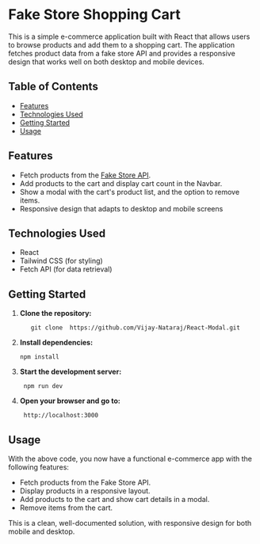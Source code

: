 # Fake Store Shopping Cart

This is a simple e-commerce application built with React that allows users to browse products and add them to a shopping cart. The application fetches product data from a fake store API and provides a responsive design that works well on both desktop and mobile devices.

## Table of Contents

- [Features](#features)
- [Technologies Used](#technologies-used)
- [Getting Started](#getting-started)
- [Usage](#Usage)

## Features

- Fetch products from the [Fake Store API](https://fakestoreapi.com).
- Add products to the cart and display cart count in the Navbar.
- Show a modal with the cart's product list, and the option to remove items.
- Responsive design that adapts to desktop and mobile screens

## Technologies Used

- React
- Tailwind CSS (for styling)
- Fetch API (for data retrieval)

## Getting Started

1. **Clone the repository:**

   ```    git clone  https://github.com/Vijay-Nataraj/React-Modal.git   ```

2. **Install dependencies:**

    ``` npm install   ```

3. **Start the development server:**

    ```  npm run dev   ```

4. **Open your browser and go to:**

    ```  http://localhost:3000   ```

## Usage

With the above code, you now have a functional e-commerce app with the following features:
- Fetch products from the Fake Store API.
- Display products in a responsive layout.
- Add products to the cart and show cart details in a modal.
- Remove items from the cart.

This is a clean, well-documented solution, with responsive design for both mobile and desktop.
